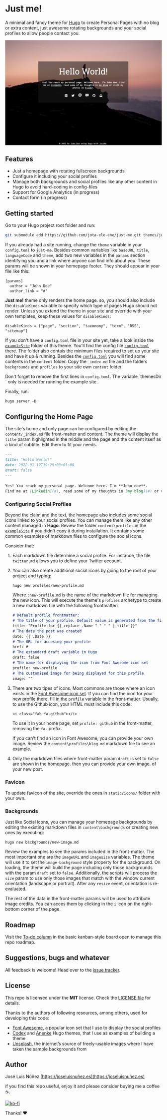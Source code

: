 # Just me!

A minimal and fancy theme for [Hugo](http://gohugo.io/) to create Personal Pages with no blog or extra content, just awesome rotating backgrounds and your social profiles to allow people contact you.

![Just me! screenshot](/images/screenshot.png)

## Features

- Just a homepage with rotating fullscreen backgrounds
- Configure it including your social profiles
- Manage both backgrounds and social profiles like any other content in Hugo to avoid hard-coding in config-files
- Support for Google Analytics (in progress)
- Contact form (in progress)

## Getting started

Go to your Hugo project root folder and run:

```bash
git submodule add https://github.com/jota-ele-ene/just-me.git themes/just-me
```

If you already had a site running, change the `theme` variable in your `config.toml` to `just-me`. Besides common variables like `baseURL`, `title`, `languageCode` and `theme`, add two new variables in the `params` section identifying you and a link where anyone can find info about you. These params will be shown in your homepage footer. They should appear in your file like this:

```
[params]
  author = "John Doe"
  author_link = "#"
```

**Just me!** theme only renders the home page. so, you should also include the `disableKinds` variable to specify which type of pages Hugo should not render. Unless you extend the theme in your site and override with your own templates, keep these values for `disableKinds`:

```
disableKinds = ["page", "section", "taxonomy", "term", "RSS", "sitemap"]
```

If you don't have a `config.toml` file in your site yet, take a look inside the [`exampleSite`](https://github.com/jota-ele-ene/just-me/tree/master/exampleSite) folder of this theme. You'll find the config file [`config.toml`](https://github.com/jota-ele-ene/just-me/blob/master/exampleSite/config.toml) there. The folder also contais the minimum files required to set up your site and have it up & running. Besides the [`config.toml`](https://github.com/jota-ele-ene/just-me/blob/master/exampleSite/config.toml) you will find some contents in the `content` folder. Copy the `_index.md` file and the folders `backgrounds` and `profiles` to your site own `content` folder. 

Don't forget to remove the first lines in `config.toml`. The variable `themesDir´ only is needed for running the example site.

Finally, run:

```
hugo server -D
```

## Configuring the Home Page

The site's home and only page can be configured by editing the `content/_index.md` file front-matter and content. The theme will display the `title` param highlighted in the middle and the page and the content itself as a kind of subtitle. Edit them to fit your needs.

```md
---
title: "Hello World!"
date: 2022-01-12T19:29:03+01:00
draft: false
---

Yes! You reach my personal page. Welcome here. I'm **John doe**.
Find me at [Linkedin](#), read some of my thoughts in [my blog](#) or visit my photos at [Flickr](#).
```

### Configuring Social Profiles

Beyond the claim and the text, the homepage also includes some social icons linked to your social profiles. You can manage them like any other content managed in **Hugo**. Review the folder `content\profiles` in the [`exampleSite`](https://github.com/jota-ele-ene/just-me/tree/master/exampleSite) if you didn't copy it during installation. It contains some common examples of markdown files to configure the social icons.

Consider that:

1. Each markdown file determine a social profile. For instance, the file `twitter.md` allows you to define your Twitter account.

2. You can also create additional social icons by going to the root of your project and typing:

    ```
    hugo new profiles/new-profile.md
    ```

    Where `:new-profile.md` is the name of the markdown file for managing the new icon. This will execute the theme's `profiles` archetype to create a new markdown file with the following frontmatter:

    ```md
    # Default profile frontmatter:
    # The title of your profile. Default value is generated from the filename
    title: "Profile for {{ replace .Name "-" " " | title }}"
    # The date the post was created
    date: {{ .Date }}
    # The URL for accesing your profile
    href: #
    # The estandard draft variable in Hugo
    draft: false
    # The name for displaying the icon from Font Awesome icon set
    profile: new-profile
    # The customized image for being displayed for this profile
    image: ""
    ```

3. There are two tipes of icons. Most commons are those where an icon exists in the [Font Awesome icon set](https://fontawesome.com/). If you can find the icon for your new profile there, fill in the `profile` variable in the front-matter. Usually, to use the Github icon, your HTML must include this code:

    ```
    <i class="fab fa-github"></i>
    ```

    To use it in your home page, set `profile: github` in the front-matter, removing the `fa-` prefix. 

    If you can't find an icon in Font Awesome, you can provide your own image. Review the `content\profiles\blog.md` markdown file to see an example.

4. Only the markdown files where front-matter param `draft` is set to `false` are shown in the homepage.
then you can provide your own image.  of your new post. 

### Favicon

To update favicon of the site, override the ones in `static/icons/` folder with your own.

### Backgrounds

Just like Social icons, you can manage your homepage backgrounds by editing the existing markdown files in `content\backgrounds` or creating new ones by executing:

```
hugo new backgrounds/new-image.md
```

Review the examples to see the params included in the front-matter. The most important one are the `imageURL` and `imagesize` variables. The theme will use it to set the `image-background` style property for the background. On loading, the theme will build the page including only those backgrounds with the param `draft` set to `false`. Additionally, the scripts will process the `size` param to use only those images that match with the window current orientation (landscape or portrait). After any `resize` event, orientation is re-evaluated.

The rest of the data in the front-matter params will be used to attribute image credits. You can acces them by clicking in the `i` icon on the right-bottom corner of the page.

## Roadmap

Visit the [To-do column](https://github.com/users/jota-ele-ene/projects/2) in the basic kanban-style board open to manage this repo roadmap.

## Suggestions, bugs and whatever

All feedback is welcome! Head over to the [issue tracker](https://github.com/jota-ele-ene/just-me/issues).

## License

This repo is licensed under the **MIT** license. Check the [LICENSE file](https://github.com/jota-ele-ene/just-me/blob/main/LICENSE) for details.

Thanks to the authors of following resources, among others, used for developing this code:

- [Font Awesome](https://fontawesome.com/), a popular icon set that I use to display the social profiles
- [Codex](https://github.com/jakewies/hugo-theme-codex/) and [Anenke](https://github.com/theNewDynamic/gohugo-theme-ananke) Hugo themes, that I use as examples of building a theme
- [Unsplash](https://unsplash.com), the internet’s source of freely-usable images where I have taken the sample backgrounds from

## Author

José Luis Núñez [https://joseluisnuñez.es](https://joseluisnuñez.es)

if you find this repo useful, enjoy it and please consider buying me a coffee ☕️.

[![ko-fi](https://ko-fi.com/img/githubbutton_sm.svg)](https://ko-fi.com/U7U27W8VV)

Thanks! ❤️
